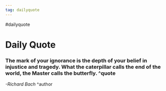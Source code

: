 ```yaml
---
tag: dailyquote
---
```


#dailyquote

# Daily Quote

### The mark of your ignorance is the depth of your belief in injustice and tragedy. What the caterpillar calls the end of the world, the Master calls the butterfly. ^quote
*-Richard Bach* ^author
